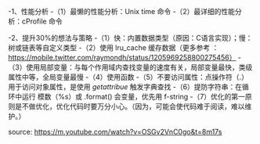 
-1、性能分析
  -（1）最懒的性能分析：Unix time 命令
  -（2）最详细的性能分析：cProfile 命令

-2、提升30%的想法与策略
  -（1）快：内置数据类型（原因：C语言实现）；慢：树或链表等自定义类型
  -（2）使用 lru_cache 缓存数据（更多参考 ：https://mobile.twitter.com/raymondh/status/1205969258800275456）
  -（3）使用局部变量：与每个作用域内查找变量的速度有关，局部变量最快，类级属性中等，全局变量最慢
  -（4）使用函数
  -（5）不要访问属性：点操作符（.）用于访问对象属性，是使用 _getattribue_ 触发字典查找
  -（6）提防字符串：在循环中运行 模数（%s）或 .format() 会变量，优先用 f-string
  -（7）优化的第一原则是不做优化，优化代码时要万分小心。（因为，可能会使代码难于阅读，难以维护。）
  
  source: https://m.youtube.com/watch?v=OSGv2VnC0go&t=8m17s
